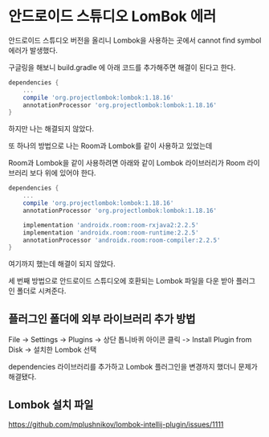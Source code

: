 # 안드로이드 스튜디오 LomBok 에러
안드로이드 스튜디오 버전을 올리니 Lombok을 사용하는 곳에서 cannot find symbol 에러가 발생했다.

구글링을 해보니 build.gradle 에 아래 코드를 추가해주면 해결이 된다고 한다.
```gradle
dependencies {
    ...
    compile 'org.projectlombok:lombok:1.18.16'
    annotationProcessor 'org.projectlombok:lombok:1.18.16'
}
```

하지만 나는 해결되지 않았다.

또 하나의 방법으로 나는 Room과 Lombok를 같이 사용하고 있었는데

Room과 Lombok을 같이 사용하려면 아래와 같이 Lombok 라이브러리가 Room 라이브러리 보다 위에 있어야 한다.
```gradle
dependencies {
    ...
    compile 'org.projectlombok:lombok:1.18.16'
    annotationProcessor 'org.projectlombok:lombok:1.18.16'

    implementation 'androidx.room:room-rxjava2:2.2.5'
    implementation 'androidx.room:room-runtime:2.2.5'
    annotationProcessor 'androidx.room:room-compiler:2.2.5'
}
```

여기까지 했는데 해결이 되지 않았다.

세 번째 방법으로 안드로이드 스튜디오에 호환되는 Lombok 파일을 다운 받아 플러그인 폴더로 시켜준다.

## 플러그인 폴더에 외부 라이브러리 추가 방법
File -> Settings -> Plugins -> 상단 톱니바퀴 아이콘 클릭 -> Install Plugin from Disk -> 설치한 Lombok 선택


dependencies 라이브러리를 추가하고 Lombok 플러그인을 변경까지 했더니 문제가 해결됐다.

## Lombok 설치 파일
https://github.com/mplushnikov/lombok-intellij-plugin/issues/1111
